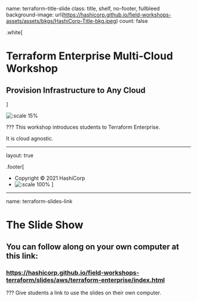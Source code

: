 name: terraform-title-slide
class: title, shelf, no-footer, fullbleed
background-image: url(https://hashicorp.github.io/field-workshops-assets/assets/bkgs/HashiCorp-Title-bkg.jpeg)
count: false

.white[
# Terraform Enterprise Multi-Cloud Workshop
## Provision Infrastructure to Any Cloud
]

![:scale 15%](https://hashicorp.github.io/field-workshops-assets/assets/logos/logo_terraform.png)

???
This workshop introduces students to Terraform Enterprise.

It is cloud agnostic.

---
layout: true

.footer[
- Copyright © 2021 HashiCorp
- ![:scale 100%](https://hashicorp.github.io/field-workshops-assets/assets/logos/HashiCorp_Icon_Black.svg)
]

---
name: terraform-slides-link
# The Slide Show
## You can follow along on your own computer at this link:
### https://hashicorp.github.io/field-workshops-terraform/slides/aws/terraform-enterprise/index.html

???
Give students a link to use the slides on their own computer.
